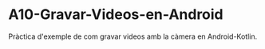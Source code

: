 # A10-Gravar-Videos-en-Android
Pràctica d'exemple de com gravar videos amb la càmera en Android-Kotlin.
